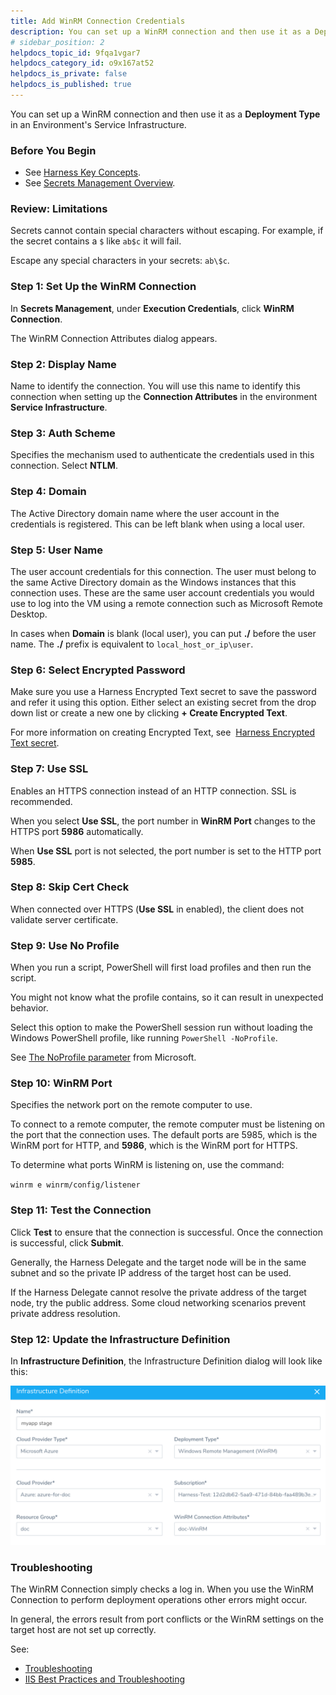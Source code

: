 ```yaml
---
title: Add WinRM Connection Credentials
description: You can set up a WinRM connection and then use it as a Deployment Type in an Environment's Service Infrastructure.
# sidebar_position: 2
helpdocs_topic_id: 9fqa1vgar7
helpdocs_category_id: o9x167at52
helpdocs_is_private: false
helpdocs_is_published: true
---
```


You can set up a WinRM connection and then use it as a **Deployment Type** in an Environment's Service Infrastructure.

### Before You Begin

* See [Harness Key Concepts](https://docs.harness.io/article/4o7oqwih6h-harness-key-concepts).
* See [Secrets Management Overview](secret-management.md).

### Review: Limitations

Secrets cannot contain special characters without escaping. For example, if the secret contains a `$` like `ab$c` it will fail.

Escape any special characters in your secrets: `ab\$c`.

### Step 1: Set Up the WinRM Connection

In **Secrets Management**, under **Execution Credentials**, click **WinRM Connection**.

The WinRM Connection Attributes dialog appears.

### Step 2: Display Name

Name to identify the connection. You will use this name to identify this connection when setting up the **Connection Attributes** in the environment **Service Infrastructure**.

### Step 3: Auth Scheme

Specifies the mechanism used to authenticate the credentials used in this connection. Select **NTLM**.

### Step 4: Domain

The Active Directory domain name where the user account in the credentials is registered. This can be left blank when using a local user.

### Step 5: User Name

The user account credentials for this connection. The user must belong to the same Active Directory domain as the Windows instances that this connection uses. These are the same user account credentials you would use to log into the VM using a remote connection such as Microsoft Remote Desktop.

In cases when **Domain** is blank (local user), you can put **./** before the user name. The **./** prefix is equivalent to `local_host_or_ip\user`.

### Step 6: Select Encrypted Password

Make sure you use a Harness Encrypted Text secret to save the password and refer it using this option. Either select an existing secret from the drop down list or create a new one by clicking **+ Create Encrypted Text**.

For more information on creating Encrypted Text, see  [Harness Encrypted Text secret](use-encrypted-text-secrets.md).

### Step 7: Use SSL

Enables an HTTPS connection instead of an HTTP connection. SSL is recommended.

When you select **Use SSL**, the port number in **WinRM Port** changes to the HTTPS port **5986** automatically.

When **Use SSL** port is not selected, the port number is set to the HTTP port **5985**.

### Step 8: Skip Cert Check

When connected over HTTPS (**Use SSL** in enabled), the client does not validate server certificate.

### Step 9: Use No Profile

When you run a script, PowerShell will first load profiles and then run the script.

You might not know what the profile contains, so it can result in unexpected behavior.

Select this option to make the PowerShell session run without loading the Windows PowerShell profile, like running `PowerShell -NoProfile`.

See [The NoProfile parameter](https://docs.microsoft.com/en-us/powershell/module/microsoft.powershell.core/about/about_profiles?view=powershell-7#the-noprofile-parameter) from Microsoft.

### Step 10: WinRM Port

Specifies the network port on the remote computer to use.

To connect to a remote computer, the remote computer must be listening on the port that the connection uses. The default ports are 5985, which is the WinRM port for HTTP, and **5986**, which is the WinRM port for HTTPS.

To determine what ports WinRM is listening on, use the command:

`winrm e winrm/config/listener`

### Step 11: Test the Connection

Click **Test** to ensure that the connection is successful. Once the connection is successful, click **Submit**.

Generally, the Harness Delegate and the target node will be in the same subnet and so the private IP address of the target host can be used.

If the Harness Delegate cannot resolve the private address of the target node, try the public address. Some cloud networking scenarios prevent private address resolution.

### Step 12: Update the Infrastructure Definition

In **Infrastructure Definition**, the Infrastructure Definition dialog will look like this:

![](./static/add-win-rm-connection-credentials-54.png)

### Troubleshooting

The WinRM Connection simply checks a log in. When you use the WinRM Connection to perform deployment operations other errors might occur.

In general, the errors result from port conflicts or the WinRM settings on the target host are not set up correctly.

See:

* [Troubleshooting](https://docs.harness.io/article/g9o2g5jbye-troubleshooting-harness)
* [IIS Best Practices and Troubleshooting](../../../continuous-delivery/dotnet-deployments/5-best-practices-and-troubleshooting.md)

